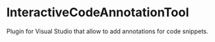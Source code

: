 # InteractiveCodeAnnotationTool
Plugin for Visual Studio that allow to add annotations for code snippets.
